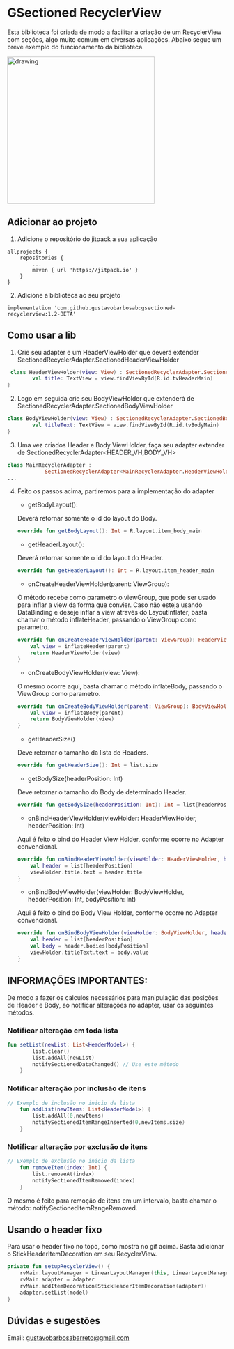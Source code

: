 # GSectioned RecyclerView

Esta biblioteca foi criada de modo a facilitar a criação de um RecyclerView com seções, algo muito comum em diversas aplicações.
Abaixo segue um breve exemplo do funcionamento da biblioteca.

<img src="project_list.gif" alt="drawing" width="338" heigh="600"/>

## Adicionar ao projeto

1. Adicione o repositório do jitpack a sua aplicação
```
allprojects {
	repositories {
		...
		maven { url 'https://jitpack.io' }
	}
}
```
2. Adicione a biblioteca ao seu projeto
```
implementation 'com.github.gustavobarbosab:gsectioned-recyclerview:1.2-BETA'

```

## Como usar a lib

1. Crie seu adapter e um HeaderViewHolder que deverá extender SectionedRecyclerAdapter.SectionedHeaderViewHolder

```kotlin
 class HeaderViewHolder(view: View) : SectionedRecyclerAdapter.SectionedHeaderViewHolder(view) {
        val title: TextView = view.findViewById(R.id.tvHeaderMain)
}
```
2. Logo em seguida crie seu BodyViewHolder que extenderá de SectionedRecyclerAdapter.SectionedBodyViewHolder

```kotlin
class BodyViewHolder(view: View) : SectionedRecyclerAdapter.SectionedBodyViewHolder(view) {
        val titleText: TextView = view.findViewById(R.id.tvBodyMain)
}
```

3. Uma vez criados Header e Body ViewHolder, faça seu adapter extender de SectionedRecyclerAdapter<HEADER_VH,BODY_VH>

```kotlin
class MainRecyclerAdapter :
            SectionedRecyclerAdapter<MainRecyclerAdapter.HeaderViewHolder,MainRecyclerAdapter.BodyViewHolder>()
...
```
4. Feito os passos acima, partiremos para a implementação do adapter

    * getBodyLayout():
    
    Deverá retornar somente o id do layout do Body.
    ```kotlin
    override fun getBodyLayout(): Int = R.layout.item_body_main
    ```

    * getHeaderLayout():
    
    Deverá retornar somente o id do layout do Header.
    ```kotlin
    override fun getHeaderLayout(): Int = R.layout.item_header_main
    ```
    * onCreateHeaderViewHolder(parent: ViewGroup): 
    
    O método recebe como parametro o viewGroup, que pode ser usado para inflar a view da forma que convier. Caso não esteja usando DataBinding e deseje inflar a view através do LayoutInflater, basta chamar o método inflateHeader, passando o ViewGroup como parametro.

    ```kotlin
    override fun onCreateHeaderViewHolder(parent: ViewGroup): HeaderViewHolder {
        val view = inflateHeader(parent)
        return HeaderViewHolder(view)
    }
    ```
    
    * onCreateBodyViewHolder(view: View):
    
    O mesmo ocorre aqui, basta chamar o método inflateBody, passando o ViewGroup como parametro.

    ```kotlin
    override fun onCreateBodyViewHolder(parent: ViewGroup): BodyViewHolder {
        val view = inflateBody(parent)
        return BodyViewHolder(view)
    }
    ```
    * getHeaderSize()
    
    Deve retornar o tamanho da lista de Headers.
    ```kotlin
    override fun getHeaderSize(): Int = list.size
    ```
    * getBodySize(headerPosition: Int)
    
    Deve retornar o tamanho do Body de determinado Header.
    ```kotlin
    override fun getBodySize(headerPosition: Int): Int = list[headerPosition].bodies.size
    ```
    * onBindHeaderViewHolder(viewHolder: HeaderViewHolder, headerPosition: Int) 
    
    Aqui é feito o bind do Header View Holder, conforme ocorre no Adapter convencional.
    ```kotlin
    override fun onBindHeaderViewHolder(viewHolder: HeaderViewHolder, headerPosition: Int) {
        val header = list[headerPosition]
        viewHolder.title.text = header.title
    }
    ```
    
    * onBindBodyViewHolder(viewHolder: BodyViewHolder, headerPosition: Int, bodyPosition: Int)
    
    Aqui é feito o bind do Body View Holder, conforme ocorre no Adapter convencional.
    ```kotlin
    override fun onBindBodyViewHolder(viewHolder: BodyViewHolder, headerPosition: Int, bodyPosition: Int) {
        val header = list[headerPosition]
        val body = header.bodies[bodyPosition]
        viewHolder.titleText.text = body.value
    }
    ```
## INFORMAÇÕES IMPORTANTES: 
De modo a fazer os calculos necessários para manipulação das posições de Header e Body, ao notificar alterações no adapter, usar os seguintes métodos.

### Notificar alteração em toda lista
```kotlin
fun setList(newList: List<HeaderModel>) {
        list.clear()
        list.addAll(newList)
        notifySectionedDataChanged() // Use este método
    }
```

### Notificar alteração por inclusão de itens 
```kotlin
// Exemplo de inclusão no inicio da lista
    fun addList(newItems: List<HeaderModel>) {
        list.addAll(0,newItems)
        notifySectionedItemRangeInserted(0,newItems.size)
    }
```

### Notificar alteração por exclusão de itens 
```kotlin
// Exemplo de exclusão no inicio da lista
    fun removeItem(index: Int) {
        list.removeAt(index)
        notifySectionedItemRemoved(index)
    }
```
O mesmo é feito para remoção de itens em um intervalo, basta chamar o método: notifySectionedItemRangeRemoved.

## Usando o header fixo
Para usar o header fixo no topo, como mostra no gif acima. Basta adicionar o StickHeaderItemDecoration em seu RecyclerView.

```kotlin
private fun setupRecyclerView() {
	rvMain.layoutManager = LinearLayoutManager(this, LinearLayoutManager.VERTICAL, false)
	rvMain.adapter = adapter
	rvMain.addItemDecoration(StickHeaderItemDecoration(adapter))
	adapter.setList(model)
}
```

## Dúvidas e sugestões
Email: gustavobarbosabarreto@gmail.com
